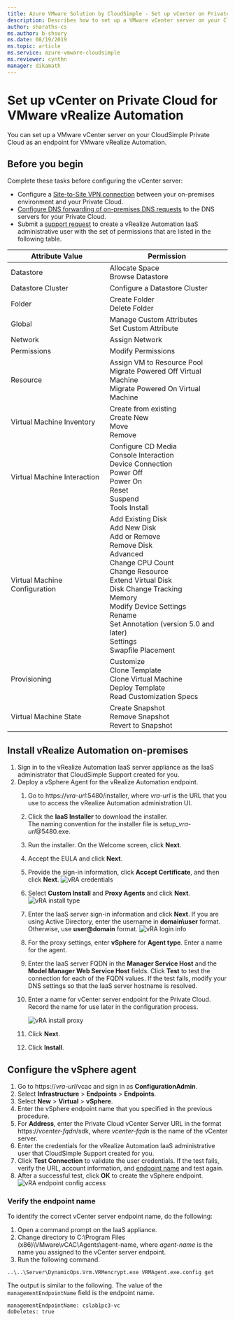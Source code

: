 ```yaml
--- 
title: Azure VMware Solution by CloudSimple - Set up vCenter on Private Cloud for vRealize Automation
description: Describes how to set up a VMware vCenter server on your CloudSimple Private Cloud as an endpoint for VMware vRealize Automation
author: sharaths-cs
ms.author: b-shsury 
ms.date: 08/19/2019 
ms.topic: article 
ms.service: azure-vmware-cloudsimple 
ms.reviewer: cynthn 
manager: dikamath 
---
```

# Set up vCenter on Private Cloud for VMware vRealize Automation

You can set up a VMware vCenter server on your CloudSimple Private Cloud as an endpoint for VMware vRealize Automation.

## Before you begin

Complete these tasks before configuring the vCenter server:

* Configure a [Site-to-Site VPN connection](vpn-gateway.md#set-up-a-site-to-site-vpn-gateway) between your on-premises environment and your Private Cloud.
* [Configure DNS forwarding of on-premises DNS requests](on-premises-dns-setup.md) to the DNS servers for your Private Cloud.
* Submit a [support request](https://portal.azure.com/#blade/Microsoft_Azure_Support/HelpAndSupportBlade/newsupportrequest) to create a vRealize Automation IaaS administrative user with the set of permissions that are listed in the following table.

| Attribute Value | Permission |
------------ | ------------- |  
| Datastore |  Allocate Space <br> Browse Datastore |
| Datastore Cluster | Configure a Datastore Cluster |
| Folder | Create Folder <br>Delete Folder |
| Global |  Manage Custom Attributes<br>Set Custom Attribute |
| Network | Assign Network |
| Permissions | Modify Permissions |
| Resource | Assign VM to Resource Pool<br>Migrate Powered Off Virtual Machine<br>Migrate Powered On Virtual Machine |
| Virtual Machine Inventory |  Create from existing<br>Create New<br>Move<br>Remove | 
| Virtual Machine Interaction |  Configure CD Media<br>Console Interaction<br>Device Connection<br>Power Off<br>Power On<br>Reset<br>Suspend<br>Tools Install | 
| Virtual Machine Configuration |  Add Existing Disk<br>Add New Disk<br>Add or Remove<br>Remove Disk<br>Advanced<br>Change CPU Count<br>Change Resource<br>Extend Virtual Disk<br>Disk Change Tracking<br>Memory<br>Modify Device Settings<br>Rename<br>Set Annotation (version 5.0 and later)<br>Settings<br>Swapfile Placement |
| Provisioning |  Customize<br>Clone Template<br>Clone Virtual Machine<br>Deploy Template<br>Read Customization Specs |
| Virtual Machine State | Create Snapshot<br>Remove Snapshot<br>Revert to Snapshot |

## Install vRealize Automation on-premises

1. Sign in to the vRealize Automation IaaS server appliance as the IaaS administrator that CloudSimple Support created for you.
2. Deploy a vSphere Agent for the vRealize Automation endpoint.
    1. Go to https://*vra-url*:5480/installer, where *vra-url* is the URL that you use to access the vRealize Automation administration UI.
    2. Click the **IaaS Installer** to download the installer.<br>
    The naming convention for the installer file is setup_*vra-url*@5480.exe.
    3. Run the installer. On the Welcome screen, click **Next**.
    4. Accept the EULA and click **Next**.
    5. Provide the sign-in information, click **Accept Certificate**, and then click **Next**.
    ![vRA credentials](media/configure-vra-endpoint-login.png)
    6. Select **Custom Install** and **Proxy Agents** and click **Next**.
    ![vRA install type](media/configure-vra-endpoint-install-type.png)
    7. Enter the IaaS server sign-in information and click **Next**. If you are using Active Directory, enter the username in **domain\user** format. Otherwise, use **user@domain** format.
    ![vRA login info](media/configure-vra-endpoint-account.png)
    8. For the proxy settings, enter **vSphere** for **Agent type**. Enter a name for the agent.
    9. Enter the IaaS server FQDN in the **Manager Service Host** and the **Model Manager Web Service Host** fields. Click **Test** to test the connection for each of the FQDN values. If the test fails, modify your DNS settings so that the IaaS server hostname is resolved.
    10. Enter a name for vCenter server endpoint for the Private Cloud. Record the name for use later in the configuration process.

        ![vRA install proxy](media/configure-vra-endpoint-proxy.png)

    11. Click **Next**.
    12. Click **Install**.

## Configure the vSphere agent

1. Go to https://*vra-url*/vcac and sign in as **ConfigurationAdmin**.
2. Select **Infrastructure** > **Endpoints** > **Endpoints**.
3. Select **New** > **Virtual** > **vSphere**.
4. Enter the vSphere endpoint name that you specified in the previous procedure.
5. For **Address**, enter the Private Cloud vCenter Server URL in the format https://*vcenter-fqdn*/sdk, where *vcenter-fqdn* is the name of the vCenter server.
6. Enter the credentials for the vRealize Automation IaaS administrative user that CloudSimple Support created for you.
7. Click **Test Connection** to validate the user credentials. If the test fails, verify the URL, account information, and [endpoint name](#verify-the-endpoint-name) and test again.
8. After a successful test, click **OK** to create the vSphere endpoint.
    ![vRA endpoint config access](media/configure-vra-endpoint-vra-edit.png)

### Verify the endpoint name

To identify the correct vCenter server endpoint name, do the following:

1. Open a command prompt on the IaaS appliance.
2. Change directory to C:\Program Files (x86)\VMware\vCAC\Agents\agent-name, where *agent-name* is the name you assigned to the vCenter server endpoint.
3. Run the following command.

```
..\..\Server\DynamicOps.Vrm.VRMencrypt.exe VRMAgent.exe.config get
```

The output is similar to the following. The value of the `managementEndpointName` field is the endpoint name.

```
managementEndpointName: cslab1pc3-vc
doDeletes: true
```
